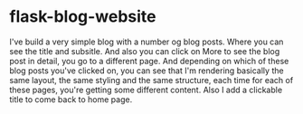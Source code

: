 # flask-blog-website

I've build a very simple blog with a number og blog posts. Where you can see the title and subsitle. And also you can click on More to see the blog post in detail, you go to a different page. And depending on which of these blog posts you've clicked on, you can see that I'm rendering basically the same layout, the same styling and the same structure, each time for each of these pages, you're getting some different content. Also I add a clickable title to come back to home page.
